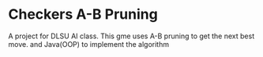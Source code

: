 # Checkers A-B Pruning
A project for DLSU AI class. This gme uses A-B pruning to get the next best move. and Java(OOP) to implement the algorithm 

